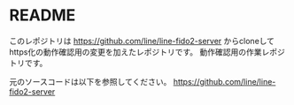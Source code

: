 # README
このレポジトリは https://github.com/line/line-fido2-server からcloneしてhttps化の動作確認用の変更を加えたレポジトリです。
動作確認用の作業レポジトリです。

元のソースコードは以下を参照してください。
https://github.com/line/line-fido2-server
